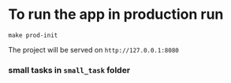 

# To run the app in production run
```
make prod-init
```

The project will be served on `http://127.0.0.1:8080`

### small tasks in `small_task` folder
